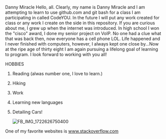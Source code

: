 Danny Miracle 
Hello, all. Clearly, my name is Danny Miracle and I am attempting to learn to use github.com and git bash for a class I am participating in called CodeYOU. In the future I will put any work created for class or any work I create on the side in this repository. If you are curious about me, I grew up when the internet was introduced. In high school I won the "cisco" award, I done my senior project on VoIP. No one had a clue what that was back then, now everyone has a cell phone LOL. Life happened and I never finished with computers, however, I always kept one close by...Now at the ripe age of thirty eight I am again pursuing a lifelong goal of learning to program. I look forward to working with you all! 

HOBBIES

1. Reading (alwas number one, I love to learn.)
2. Hiking
3. Work
4. Learning new languages
5. Detailing Cars!

   ![FB_IMG_1722626750400](https://github.com/user-attachments/assets/9bd09713-c599-480a-b90e-e709b6d3fa94)

One of my favorite websites is www.stackoverflow.com

